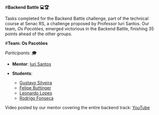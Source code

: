 #**Backend Battle 💻🏆**

Tasks completed for the Backend Battle challenge, part of the technical course at Senac RS, a challenge proposed by Professor Iuri Santos. Our team, *Os Pacotões*, emerged victorious in the Backend Battle, finishing 35 points ahead of the other groups.

#**Team: Os Pacotões**

*Participants:* 🎓

- **Mentor**: [Iuri Santos](https://github.com/iurisaints)

- **Students**:
  - [Gustavo Silveira](https://github.com/GustavoS1lveira)
  - [Felipe Buttinger](https://github.com/FelipeButtinger)
  - [Leonardo Lopes](https://github.com/1Miami)
  - [Rodrigo Fonseca](https://github.com/RodrigoFons3ca)

Video posted by our mentor covering the entire backend track: [YouTube](https://www.youtube.com/watch?v=dfp9R3tPVsk)
